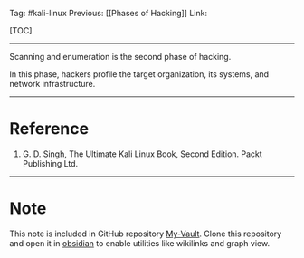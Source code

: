 Tag: #kali-linux 
Previous: [[Phases of Hacking]]
Link: 

[TOC]

---

Scanning and enumeration is the second phase of hacking.

In this phase, hackers profile the target organization, its systems, and network infrastructure.

---

# Reference

1. G. D. Singh, The Ultimate Kali Linux Book, Second Edition. Packt Publishing Ltd.

---

# Note

This note is included in GitHub repository [My-Vault](https://github.com/LittleD3092/My-Vault.git). Clone this repository and open it in [obsidian](https://obsidian.md/) to enable utilities like wikilinks and graph view.